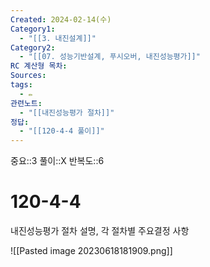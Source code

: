 ```yaml
---
Created: 2024-02-14(수)
Category1:
  - "[[3. 내진설계]]"
Category2:
  - "[[07. 성능기반설계, 푸시오버, 내진성능평가]]"
RC 계산형 목차: 
Sources: 
tags:
  - ✏️
관련노트:
  - "[[내진성능평가 절차]]"
정답:
  - "[[120-4-4 풀이]]"
---
```

중요::3
풀이::X
반복도::6
#  120-4-4

내진성능평가 절차 설명, 각 절차별 주요결정 사항

![[Pasted image 20230618181909.png]]